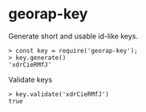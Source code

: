 # georap-key

Generate short and usable id-like keys.

    > const key = require('georap-key');
    > key.generate()
    'xdrCieRMfJ'

Validate keys

    > key.validate('xdrCieRMfJ')
    true
